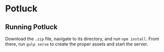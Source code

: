 # Potluck

## Running Potluck
Download the `.zip` file, navigate to its directory, and run `npm install`. From there, run `gulp serve` to create the proper assets and start the server.